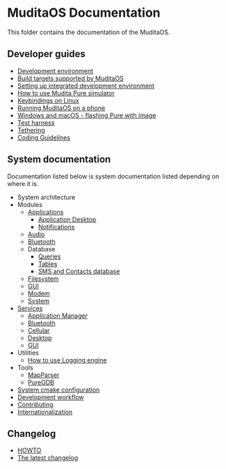 MuditaOS Documentation
======================

This folder contains the documentation of the MuditaOS.

## Developer guides

- [Development environment](quickstart.md)
- [Build targets supported by MuditaOS](./doc/build_targets.md)
- [Setting up integrated development environment](setup_ide.md)
- [How to use Mudita Pure simulator](howto_simulator.md)
- [Keybindings on Linux](host_keyboard_bindings.md)
- [Running MuditaOS on a phone](running_on_phone.md)
- [Windows and macOS - flashing Pure with image](flashing_win_macos.md)
- [Test harness](../test/README.md)
- [Tethering](tethering.md)
- [Coding Guidelines](./MuditaCppCodingGuidelines.md)

## System documentation

Documentation listed below is system documentation listed depending on where it is.

- System architecture
- Modules
   - [Applications](../module-apps/ModuleApps.md)
        - [Application Desktop](../module-apps/application-desktop/doc/README.md)
        - [Notifications](../module-apps/apps-common/notifications/README.md)
    - [Audio](../module-audio/README.md)
    - [Bluetooth](../module-bluetooth/README.md)
    - Database
        - [Queries](../module-db/queries/README.md)
        - [Tables](../module-db/Tables/README.md)
        - [SMS and Contacts database](database_v2.md)
    - [Filesystem](../module-vfs/README.md)
    - [GUI](../module-gui/README.md)
    - [Modem](../module-cellular/modem/README.md)
    - [System](../module-sys/README.md)
- [Services](../module-services/ModuleServices.md)
    - [Application Manager](../module-services/service-appmgr/doc/README.md)
    - [Bluetooth](../module-services/service-bluetooth/doc/readme.md)
    - [Cellular](../module-services/service-cellular/doc/README.md)
    - [Desktop](../module-services/service-desktop/README.md)
    - [GUI](../module-services/service-gui/doc/README.md)
- Utilities
    - [How to use Logging engine](./module-utils/log/doc/logging_engine.md)
- Tools
    - [MapParser](https://github.com/mudita/misc-tools/blob/master/mapparser/README.md)
    - [PureGDB](https://github.com/mudita/misc-tools/blob/master/puregdb/README.md)
- [System cmake configuration](ProjectConfig.md)
- [Development workflow](development_workflow.md)
- [Contributing](../CONTRIBUTING.md)
- [Internationalization](i18n.md)

## Changelog
- [HOWTO](changelog_howto.md)
- [The latest changelog](../changelog.md)

